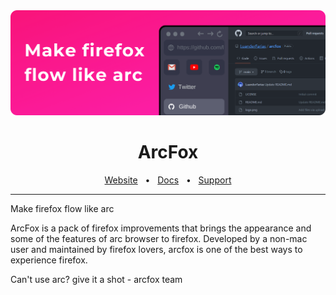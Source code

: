 <img src="arcfox-github.png"/>

<div align="center">
  <h1>ArcFox</h1>
  <a href="https://arcfox.vercel.app">Website</a>
  <span>&nbsp;&nbsp;•&nbsp;&nbsp;</span>
  <a href="https://github.com/use-arcfox/docs">Docs</a>
  <span>&nbsp;&nbsp;•&nbsp;&nbsp;</span>
  <a href="https://discord.gg/VRBVsjJ7NQ">Support</a>
  <hr />
</div>

Make firefox flow like arc

ArcFox is a pack of firefox improvements that brings the appearance and some of the features of arc browser to firefox. Developed by a non-mac user and maintained by firefox lovers, arcfox is one of the best ways to experience firefox.

Can't use arc? give it a shot - arcfox team
